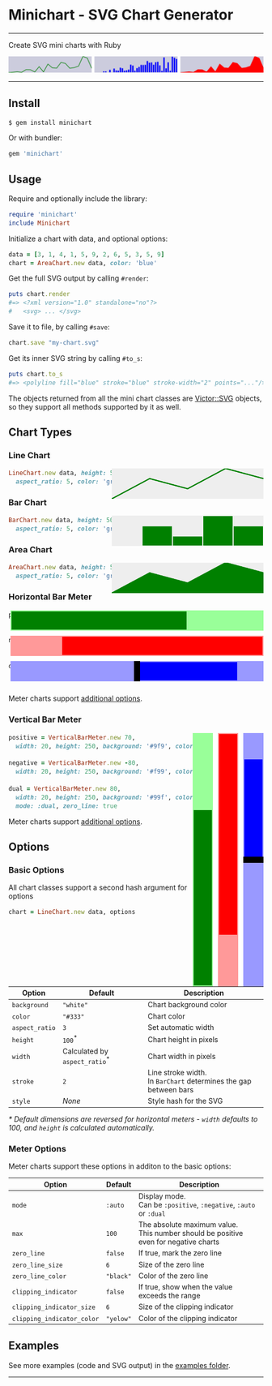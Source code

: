 # Minichart - SVG Chart Generator

---

Create SVG mini charts with Ruby

![demo](examples/multiple.svg)

---

## Install

```shell
$ gem install minichart
```

Or with bundler:

```ruby
gem 'minichart'
```

## Usage

Require and optionally include the library:

```ruby
require 'minichart'
include Minichart
```

Initialize a chart with data, and optional options:

```ruby
data = [3, 1, 4, 1, 5, 9, 2, 6, 5, 3, 5, 9]
chart = AreaChart.new data, color: 'blue'
```

Get the full SVG output by calling `#render`:

```ruby
puts chart.render
#=> <?xml version="1.0" standalone="no"?>
#   <svg> ... </svg>
```

Save it to file, by calling `#save`:

```ruby
chart.save "my-chart.svg"
```

Get its inner SVG string by calling `#to_s`:

```ruby
puts chart.to_s
#=> <polyline fill="blue" stroke="blue" stroke-width="2" points="..."/>
```


The objects returned from all the mini chart classes are [Victor::SVG][2] objects, so they support all methods supported by it as well.

## Chart Types

### Line Chart

<img src='examples/line_chart.svg' align='right' width=300>

```ruby
LineChart.new data, height: 50, background: '#eee',
  aspect_ratio: 5, color: 'green'
```

### Bar Chart

<img src='examples/bar_chart.svg' align='right' width=300>

```ruby
BarChart.new data, height: 50, background: '#eee',
  aspect_ratio: 5, color: 'green'
```

### Area Chart

<img src='examples/area_chart.svg' align='right' width=300>

```ruby
AreaChart.new data, height: 50, background: '#eee',
  aspect_ratio: 5, color: 'green'
```

### Horizontal Bar Meter

<img src='examples/multiple_horizontal_bars.svg' align='right'>

```ruby
positive = HorizontalBarMeter.new 70,
  height: 20, width: 250, background: '#9f9', color: 'green'

negative = HorizontalBarMeter.new -80,
  height: 20, width: 250, background: '#f99', color: 'red'

dual = HorizontalBarMeter.new 80,
  height: 20, width: 250, background: '#99f', color: 'blue',
  mode: :dual, zero_line: true
```

Meter charts support [additional options](#meter-options).

### Vertical Bar Meter

<img src='examples/multiple_vertical_bars.svg' align='right'>

```ruby
positive = VerticalBarMeter.new 70,
  width: 20, height: 250, background: '#9f9', color: 'green'

negative = VerticalBarMeter.new -80,
  width: 20, height: 250, background: '#f99', color: 'red'

dual = VerticalBarMeter.new 80,
  width: 20, height: 250, background: '#99f', color: 'blue',
  mode: :dual, zero_line: true
```

Meter charts support [additional options](#meter-options).


## Options

### Basic Options

All chart classes support a second hash argument for options

```ruby
chart = LineChart.new data, options
```

| Option         | Default                       | Description                                                  |
| -------------- | ----------------------------- | ------------------------------------------------------------ |
| `background`   | `"white"`                     | Chart background color                                       |
| `color`        | `"#333"`                      | Chart color                                                  |
| `aspect_ratio` | `3`                           | Set automatic width                                          |
| `height`       | `100`<sup>*</sup>             | Chart height in pixels                                       |
| `width`        | Calculated by `aspect_ratio`<sup>*</sup> | Chart width in pixels                                        |
| `stroke`       | `2`                           | Line stroke width.<br />In `BarChart` determines the gap between bars |
| `style`        | *None*                        | Style hash for the SVG                                       |

_* Default dimensions are reversed for horizontal meters - `width` defaults to 100, and `height` is calculated automatically._

### Meter Options

Meter charts support these options in additon to the basic options:

| Option                     | Default   | Description                                                  |
| -------------------------- | --------- | ------------------------------------------------------------ |
| `mode`                     | `:auto`   | Display mode.<br />Can be `:positive`, `:negative`, `:auto` or `:dual` |
| `max`                      | `100`     | The absolute maximum value.<br />This number should be positive even for negative charts |
| `zero_line`                | `false`   | If true, mark the zero line                                  |
| `zero_line_size`           | `6`       | Size of the zero line                                        |
| `zero_line_color`          | `"black"` | Color of the zero line                                       |
| `clipping_indicator`       | `false`   | If true, show when the value exceeds the range               |
| `clipping_indicator_size`  | `6`       | Size of the clipping indicator                               |
| `clipping_indicator_color` | `"yelow"` | Color of the clipping indicator                              |

## Examples

See more examples (code and SVG output) in the [examples folder][1].

---


[1]: https://github.com/DannyBen/minichart/tree/master/examples#examples
[2]: https://github.com/DannyBen/victor